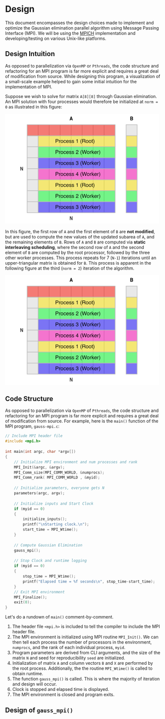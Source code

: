 # Design

This document encompasses the design choices made to implement and optimize the Gaussian elimination parallel algorithm using Message Passing Interface (MPI). We will be using the [MPICH](https://www.mpich.org/) implementation and developing/testing on various Unix-like platforms.

## Design Intuition

As opposed to parallelization via `OpenMP` or `Pthreads`, the code structure and refactoring for an MPI program is far more explicit and requires a great deal of modification from source. While designing this program, a visualization of a small-scale example helped to gain some initial intuition for the implementation of MPI.

Suppose we wish to solve for matrix `A[8][8]` through Gaussian elimination. An MPI solution with four processes would therefore be initialized at `norm = 0` as illustrated in this figure:

<img src="figures/fig1.png" alt="fig1" width = "500"/>

In this figure, the first row of `A` and the first element of `B` are **not modified**, but are used to compute the new values of the updated subarea of `A`, and the remaining elements of `B`. Rows of `A` and `B` are computed via **static interleaving scheduling**, where the second row of `A` and the second element of `B` are computed by the root processor, followed by the three other worker processes. This process repeats for 7 (`N-1`) iterations until an upper-triangular matrix is obtained for `B`. This process is apparent in the following figure at the third (`norm = 2`) iteration of the algorithm.

<img src="figures/fig1.png" alt="fig1" width = "500"/>

## Code Structure

As opposed to parallelization via `OpenMP` of `Pthreads`, the code structure and refactoring for an MPI program is far more explicit and requires a great deal of modification from source. For example, here is the `main()` function of the MPI program, `gauss-mpi.c`:

```c
// Include MPI header file
#include <mpi.h>

int main(int argc, char *argv[])
{
    // Initialize MPI environment and num processes and rank
    MPI_Init(&argc, &argv);
    MPI_Comm_size(MPI_COMM_WORLD, &numprocs);
    MPI_Comm_rank( MPI_COMM_WORLD , &myid);

    // Initialize parameters, everyone gets N
    parameters(argc, argv);

    // Initialize inputs and Start Clock
    if (myid == 0)
    {
        initialize_inputs();
        printf("\nStarting clock.\n");
        start_time = MPI_Wtime();
    }

    // Compute Gaussian Elimination
    gauss_mpi();

    // Stop Clock and runtime logging
    if (myid == 0)
    {
        stop_time = MPI_Wtime();
        printf("Elapsed time = %f seconds\n", stop_time-start_time);
    }
    // Exit MPI environment
    MPI_Finalize();
    exit(0);
}

```

Let's do a rundown of `main()` comment-by-comment.

1. The header file `<mpi.h>` is included to tell the compiler to include the MPI header file.
2. The MPI environment is initialized using MPI routine `MPI_Init()`. We can then tell each process the number of processors in the environment, `numprocs`, and the rank of each individual process, `myid`.
3. Program parameters are derived from CLI arguments, and the size of the matrix `N` and seed for reproducibility `seed` are initialized.
4. Initialization of matrix `A` and column vectors `B` and `X` are performed by the root process. Additionally, the the routine `MPI_Wtime()` is called to obtain runtime.
5. The function `gauss_mpi()` is called. This is where the majority of iteration and design will occur.
6. Clock is stopped and elapsed time is displayed.
7. The MPI environment is closed and program exits.

## Design of `gauss_mpi()`
